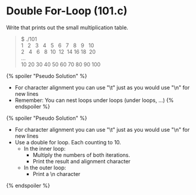 # Double For-Loop (101.c)

Write that prints out the small multiplication table.

> $ ./101\
> 1&nbsp;&nbsp;&nbsp;2&nbsp;&nbsp;&nbsp;3&nbsp;&nbsp;&nbsp;4&nbsp;&nbsp;&nbsp;5&nbsp;&nbsp;&nbsp;6&nbsp;&nbsp;&nbsp;7&nbsp;&nbsp;&nbsp;8&nbsp;&nbsp;&nbsp;9&nbsp;&nbsp;&nbsp;10\
> 2&nbsp;&nbsp;&nbsp;4&nbsp;&nbsp;&nbsp;6&nbsp;&nbsp;&nbsp;8&nbsp;&nbsp;10&nbsp;&nbsp;12&nbsp;&nbsp;14&nbsp;16&nbsp;18&nbsp;&nbsp;20\
> ...\
> 10   20  30  40  50  60  70  80  90  100

{% spoiler "Pseudo Solution" %}
- For character alignment you can use "\t" just as you would use "\n" for new lines
- Remember: You can nest loops under loops (under loops, ...)
{% endspoiler %}

{% spoiler "Pseudo Solution" %}
- For character alignment you can use "\t" just as you would use "\n" for new lines
- Use a double for loop. Each counting to 10.
    - In the inner loop:
        - Multiply the numbers of both iterations.
        - Print the result and alignment character
    - In the outer loop:
        - Print a \n character

{% endspoiler %}





